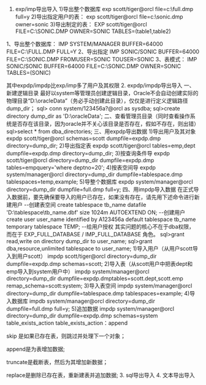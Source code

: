 1. exp/imp导出导入
1)导出整个数据库
exp scott/tiger@orcl file=c:\full.dmp full=y
2)导出指定用户的表：
exp scott/tiger@orcl file=c:\sonic.dmp owner=sonic
3)导出制定的表：
EXP scott/tiger@orcl FILE=C:\SONIC.DMP OWNER=SONIC TABLES=(table1,table2)

1、导出整个数据库：
IMP SYSTEM/MANAGER BUFFER=64000 FILE=C:\FULL.DMP FULL=Y
2、导出指定
IMP SONIC/SONIC BUFFER=64000 FILE=C:\SONIC.DMP FROMUSER=SONIC TOUSER=SONIC
3、表模式：
IMP SONIC/SONIC    BUFFER=64000 FILE=C:\SONIC.DMP OWNER=SONIC TABLES=(SONIC) 

其中expdp/impdp比exp/imp多了用户及其权限
2. expdp/impdp导出导入
一、新建逻辑目录
最好以system等管理员创建逻辑目录，Oracle不会自动创建实际的物理目录“D:\oracleData”（务必手动创建此目录），仅仅是进行定义逻辑路径dump_dir；
     sql> conn system/123456a?@orcl as sysdba;
     sql>create directory dump_dir as 'D:\oracleData';
二、查看管理员目录（同时查看操作系统是否存在该目录，因为oracle并不关心该目录是否存在，假如不存在，则出错）
     sql>select * from dba_directories;
三、用expdp导出数据
1)导出用户及其对象
expdp scott/tiger@orcl schemas=scott dumpfile=expdp.dmp directory=dump_dir;
2)导出指定表
expdp scott/tiger@orcl tables=emp,dept dumpfile=expdp.dmp directory=dump_dir;
3)按查询条件导
expdp scott/tiger@orcl directory=dump_dir dumpfile=expdp.dmp tables=empquery='where deptno=20';
4)按表空间导
expdp system/manager@orcl directory=dump_dir dumpfile=tablespace.dmp tablespaces=temp,example;
5)导整个数据库
expdp system/manager@orcl directory=dump_dir dumpfile=full.dmp full=y;
四、用impdp导入数据
在正式导入数据前，要先确保要导入的用户已存在，如果没有存在，请先用下述命令进行新建用户
--创建表空间
create tablespace tb_name datafile 'D:\tablespace\tb_name.dbf' size 1024m AUTOEXTEND ON;
--创建用户
create user user_name identified by A123456a default tablespace tb_name temporary tablespace TEMP;
--给用户授权
其实问题的核心不在于dba权限，而在于 EXP_FULL_DATABASE / IMP_FULL_DATABASE 角色。
sql>grant read,write on directory dump_dir to user_name;
sql>grant dba,resource,unlimited tablespace to user_name;
1)导入用户（从用户scott导入到用户scott）
impdp scott/tiger@orcl directory=dump_dir dumpfile=expdp.dmp schemas=scott;
2)导入表（从scott用户中把表dept和emp导入到system用户中）
impdp system/manager@orcl directory=dump_dir dumpfile=expdp.dmptables=scott.dept,scott.emp remap_schema=scott:system;
3)导入表空间
impdp system/manager@orcl directory=dump_dir dumpfile=tablespace.dmp tablespaces=example;
4)导入数据库
impdb system/manager@orcl directory=dump_dir dumpfile=full.dmp full=y;
5)追加数据
impdp system/manager@orcl directory=dump_dir dumpfile=expdp.dmp schemas=system table_exists_action
table_exists_action：append

skip 是如果已存在表，则跳过并处理下一个对象；

append是为表增加数据;

truncate是截断表，然后为其增加新数据；

replace是删除已存在表，重新建表并追加数据;
3. sql导出导入
4. 文本导出导入